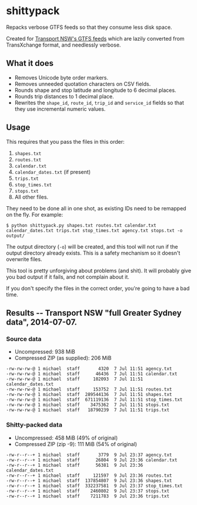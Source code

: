 # shittypack #

Repacks verbose GTFS feeds so that they consume less disk space.

Created for [Transport NSW's GTFS feeds](https://tdx.transportnsw.info/) which are lazily converted from TransXchange format, and needlessly verbose.

## What it does ##

- Removes Unicode byte order markers.
- Removes unneeded quotation characters on CSV fields.
- Rounds shape and stop latitude and longitude to 6 decimal places.
- Rounds trip distances to 1 decimal place.
- Rewrites the `shape_id`, `route_id`, `trip_id` and `service_id` fields so that they use incremental numeric values.

## Usage ##

This requires that you pass the files in this order:

1. `shapes.txt`
2. `routes.txt`
3. `calendar.txt`
4. `calendar_dates.txt` (if present)
5. `trips.txt`
6. `stop_times.txt`
7. `stops.txt`
7. All other files.

They need to be done all in one shot, as existing IDs need to be remapped on the fly.  For example:

```console
$ python shittypack.py shapes.txt routes.txt calendar.txt calendar_dates.txt trips.txt stop_times.txt agency.txt stops.txt -o output/
```

The output directory (`-o`) will be created, and this tool will not run if the output directory already exists.  This is a safety mechanism so it doesn't overwrite files.

This tool is pretty unforgiving about problems (and shit).  It will probably give you bad output if it fails, and not complain about it.

If you don't specify the files in the correct order, you're going to have a bad time.

## Results -- Transport NSW "full Greater Sydney data", 2014-07-07. ##

### Source data ###

- Uncompressed: 938 MiB
- Compressed ZIP (as supplied): 206 MiB

```
-rw-rw-rw-@ 1 michael  staff       4320  7 Jul 11:51 agency.txt
-rw-rw-rw-@ 1 michael  staff      46436  7 Jul 11:51 calendar.txt
-rw-rw-rw-@ 1 michael  staff     102093  7 Jul 11:51 calendar_dates.txt
-rw-rw-rw-@ 1 michael  staff     153752  7 Jul 11:51 routes.txt
-rw-rw-rw-@ 1 michael  staff  289544136  7 Jul 11:51 shapes.txt
-rw-rw-rw-@ 1 michael  staff  671119136  7 Jul 11:51 stop_times.txt
-rw-rw-rw-@ 1 michael  staff    3475362  7 Jul 11:51 stops.txt
-rw-rw-rw-@ 1 michael  staff   18790239  7 Jul 11:51 trips.txt
```

### Shitty-packed data ###

- Uncompressed: 458 MiB (49% of original)
- Compressed ZIP (zip -9): 111 MiB (54% of original)

```
-rw-r--r--+ 1 michael  staff       3779  9 Jul 23:37 agency.txt
-rw-r--r--+ 1 michael  staff      26804  9 Jul 23:36 calendar.txt
-rw-r--r--+ 1 michael  staff      56381  9 Jul 23:36 calendar_dates.txt
-rw-r--r--+ 1 michael  staff     121597  9 Jul 23:36 routes.txt
-rw-r--r--+ 1 michael  staff  137854807  9 Jul 23:36 shapes.txt
-rw-r--r--+ 1 michael  staff  332237581  9 Jul 23:37 stop_times.txt
-rw-r--r--+ 1 michael  staff    2460802  9 Jul 23:37 stops.txt
-rw-r--r--+ 1 michael  staff    7211783  9 Jul 23:36 trips.txt
```